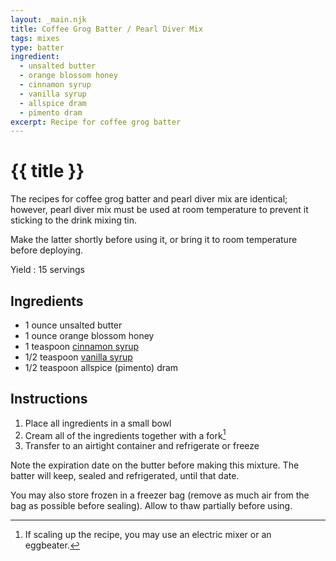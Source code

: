 ```yaml
---
layout: _main.njk
title: Coffee Grog Batter / Pearl Diver Mix
tags: mixes
type: batter
ingredient:
  - unsalted butter
  - orange blossom honey
  - cinnamon syrup
  - vanilla syrup
  - allspice dram
  - pimento dram
excerpt: Recipe for coffee grog batter
---
```


<!-- markdownlint-disable MD025 -->
# {{ title }}
<!-- markdownlint-enable MD025 -->

<tiki-callout type="tip">

  The recipes for coffee grog batter and pearl diver mix are identical; however, pearl diver mix must be used at room temperature to prevent it sticking to the drink mixing tin.
  
  Make the latter shortly before using it, or bring it to room temperature before deploying.
</tiki-callout>

Yield
  : 15 servings

## Ingredients

* 1 ounce <span data-pagefind-filter="Ingredient">unsalted <span data-pagefind-filter="Ingredient">butter</span></span>
* 1 ounce <span data-pagefind-filter="Ingredient">orange blossom <span data-pagefind-filter="Ingredient">honey</span></span>
* 1 teaspoon [cinnamon syrup](/mixes/cinnamon-syrup)
* 1/2 teaspoon [vanilla syrup](/mixes/vanilla-syrup)
* 1/2 teaspoon allspice (pimento) dram

## Instructions

1. Place all ingredients in a small bowl
2. Cream all of the ingredients together with a fork[^1]
3. Transfer to an airtight container and refrigerate or freeze

[^1]: If scaling up the recipe, you may use an electric mixer or an eggbeater.

<tiki-callout type="tip">

  <stack-l>
  <p>Note the expiration date on the butter before making this mixture. The batter will keep, sealed and refrigerated, until that date.</p>
  
  <p>You may also store frozen in a freezer bag (remove as much air from the bag as possible before sealing). Allow to thaw partially before using.</p>
  <stack-l>

</tiki-callout>

<div
  data-cat[0]="Batter"
  data-ingredient[0]="Allspice dram"
  data-ingredient[1]="Pimento dram"
  data-ingredient[2]="Butter, unsalted"
  data-ingredient[3]="Honey"
  data-ingredient[4]="Honey, orange blossom"
  data-ingredient[5]="Vanilla syrup"
  data-ingredient[6]="Cinnamon syrup"
  data-pagefind-filter="
    Category[data-cat[0]],
    Ingredient[data-ingredient[0]],
    Ingredient[data-ingredient[1]],
    Ingredient[data-ingredient[2]],
    Ingredient[data-ingredient[3]],
    Ingredient[data-ingredient[4]],
    Ingredient[data-ingredient[5]],
    Ingredient[data-ingredient[6]]
  "
>
</div>
